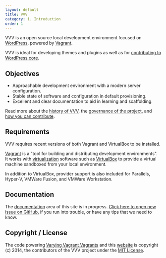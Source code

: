 ```yaml
---
layout: default
title: VVV
category: 1. Introduction
order: 1
---
```


VVV is an open source local development environment focused on [WordPress](https://wordpress.org), powered by [Vagrant](https://www.vagrantup.com).

VVV is ideal for developing themes and plugins as well as for [contributing to WordPress core](https://make.wordpress.org/core/).

## Objectives

* Approachable development environment with a modern server configuration.
* Stable state of software and configuration in default provisioning.
* Excellent and clear documentation to aid in learning and scaffolding.

Read more about the [history of VVV](docs/en-US/history.md), the [governance of the project](docs/en-US/governance.md), and [how you can contribute](docs/en-US/contributing.md).

## Requirements

VVV requires recent versions of both Vagrant and VirtualBox to be installed.

[Vagrant](https://www.vagrantup.com) is a "tool for building and distributing development environments". It works with [virtualization](https://en.wikipedia.org/wiki/X86_virtualization) software such as [VirtualBox](https://www.virtualbox.org/) to provide a virtual machine sandboxed from your local environment.

In addition to VirtualBox, provider support is also included for Parallels, Hyper-V, VMWare Fusion, and VMWare Workstation.

## Documentation

The [documentation](docs/en-US/index.md) area of this site is in progress. [Click here to open new issue on GitHub](https://github.com/Varying-Vagrant-Vagrants/VVV),  if you run into trouble, or have any tips that we need to know.

## Copyright / License

The code powering [Varying Vagrant Vagrants](https://github.com/Varying-Vagrant-Vagrants/VVV) and this [website](https://github.com/Varying-Vagrant-Vagrants/varyingvagrantvagrants.org) is copyright (c) 2014, the contributors of the VVV project under the [MIT License](https://opensource.org/licenses/MIT).
